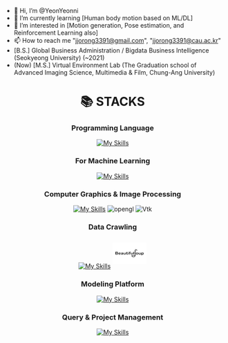 - 👋 Hi, I’m @YeonYeonni
- 👀 I’m currently learning [Human body motion based on ML/DL]
- 🌱 I’m interested in [Motion generation, Pose estimation, and Reinforcement Learning also]
- 📫 How to reach me "jjorong3391@gmail.com", "jjorong3391@cau.ac.kr"
- [B.S.] Global Business Administration / Bigdata Business Intelligence (Seokyeong University) (~2021)
- (Now) [M.S.] Virtual Environment Lab (The Graduation school of Advanced Imaging Science, Multimedia & Film, Chung-Ang University)

<!---
YeonYeonni/YeonYeonni is a ✨ special ✨ repository because its `README.md` (this file) appears on your GitHub profile.
You can click the Preview link to take a look at your changes.
--->

<div align=center><h1>📚 STACKS</h1></div>

<div align=center> 

  ### Programming Language
  [![My Skills](https://skillicons.dev/icons?i=python,cpp,cs,r&theme=light)](https://skillicons.dev)

  ### For Machine Learning
  [![My Skills](https://skillicons.dev/icons?i=pytorch,tensorflow,scikitlearn&theme=light)](https://skillicons.dev)

  ### Computer Graphics & Image Processing
  [![My Skills](https://skillicons.dev/icons?i=opencv&theme=light)](https://skillicons.dev)
  <img src="https://upload.wikimedia.org/wikipedia/commons/e/e9/Opengl-logo.svg" alt="opengl" height="50px" width="70px" />
  <img src="https://upload.wikimedia.org/wikipedia/commons/7/76/Visualization_Toolkit_logo.svg" alt="Vtk" width="50px" />


  ### Data Crawling
  [![My Skills](https://skillicons.dev/icons?i=selenium&theme=light)](https://skillicons.dev)
  <img src="https://github.com/YeonYeonni/skill-icons/blob/main/icons/BS4.svg" alt="BS4" height="50px" width="80px" style="margin-top: 10px; margin-bottom: 10px;" />


  ### Modeling Platform
  [![My Skills](https://skillicons.dev/icons?i=unity,blender&theme=light)](https://skillicons.dev)

  ### Query & Project Management
  [![My Skills](https://skillicons.dev/icons?i=mysql,github,git&theme=light)](https://skillicons.dev)
</div>
